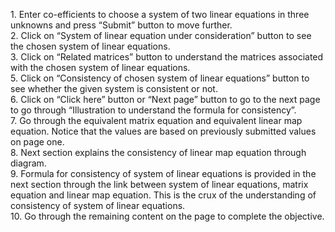 1. Enter co-efficients to choose a system of two linear equations in three unknowns and press “Submit” button to move further.<br>
2. Click on “System of linear equation under consideration” button to see the chosen system of linear equations.<br>
3. Click on “Related matrices” button to understand the matrices associated with the  chosen system of linear equations.<br>
5. Click on “Consistency of chosen system of linear equations” button to see whether the given system is consistent or not.<br>
6. Click on “Click here” button or “Next page” button to go to the next page to go through “Illustration to understand the formula for consistency”.<br>
7. Go through the equivalent matrix equation and equivalent linear map equation. Notice that the values are based on previously submitted values on page one.<br>
8. Next section explains the consistency of linear map equation through diagram.<br>
9. Formula for consistency of system of linear equations is provided in the next section through the link between system of linear equations, matrix equation and linear map equation. This is the crux of the understanding of consistency of system of linear equations.<br>
10. Go through the remaining content on the page to complete the objective.<br>
